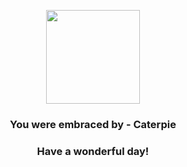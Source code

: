 <p align="center">
    <img src="https://raw.githubusercontent.com/PokeAPI/sprites/master/sprites/pokemon/10.png" width="150" height="150">
</p>
<h3 align="center">You were embraced by - <b>Caterpie</b></h3>
<h3 align="center">Have a wonderful day!</h3>
